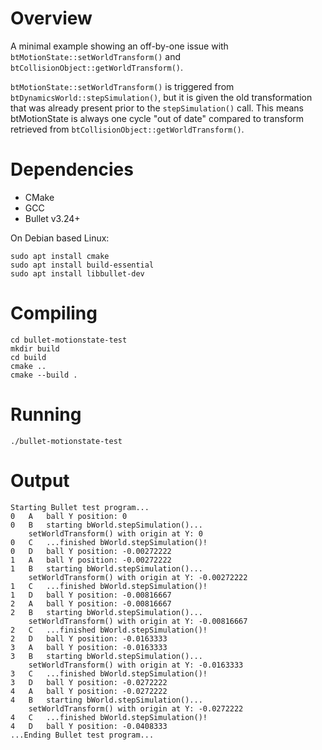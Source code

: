 # Overview

A minimal example showing an off-by-one issue with `btMotionState::setWorldTransform()` and `btCollisionObject::getWorldTransform()`.

`btMotionState::setWorldTransform()` is triggered from `btDynamicsWorld::stepSimulation()`, but it is given the old transformation that was already present prior to the `stepSimulation()` call. This means btMotionState is always one cycle "out of date" compared to transform retrieved from `btCollisionObject::getWorldTransform()`.

# Dependencies

* CMake
* GCC
* Bullet v3.24+

On Debian based Linux:

```
sudo apt install cmake
sudo apt install build-essential
sudo apt install libbullet-dev
```

# Compiling

```
cd bullet-motionstate-test
mkdir build
cd build
cmake ..
cmake --build .
```

# Running

```
./bullet-motionstate-test
```

# Output

```
Starting Bullet test program...
0	A	ball Y position: 0
0	B	starting bWorld.stepSimulation()...
	setWorldTransform() with origin at Y: 0
0	C	...finished bWorld.stepSimulation()!
0	D	ball Y position: -0.00272222
1	A	ball Y position: -0.00272222
1	B	starting bWorld.stepSimulation()...
	setWorldTransform() with origin at Y: -0.00272222
1	C	...finished bWorld.stepSimulation()!
1	D	ball Y position: -0.00816667
2	A	ball Y position: -0.00816667
2	B	starting bWorld.stepSimulation()...
	setWorldTransform() with origin at Y: -0.00816667
2	C	...finished bWorld.stepSimulation()!
2	D	ball Y position: -0.0163333
3	A	ball Y position: -0.0163333
3	B	starting bWorld.stepSimulation()...
	setWorldTransform() with origin at Y: -0.0163333
3	C	...finished bWorld.stepSimulation()!
3	D	ball Y position: -0.0272222
4	A	ball Y position: -0.0272222
4	B	starting bWorld.stepSimulation()...
	setWorldTransform() with origin at Y: -0.0272222
4	C	...finished bWorld.stepSimulation()!
4	D	ball Y position: -0.0408333
...Ending Bullet test program...
```
